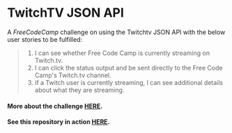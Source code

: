 # TwitchTV JSON API

A *FreeCodeCamp* challenge on using the Twitchtv JSON API with the below user stories to be fulfilled:

> 1. I can see whether Free Code Camp is currently streaming on Twitch.tv.
> 2. I can click the status output and be sent directly to the Free Code Camp's Twitch.tv channel.
> 3. if a Twitch user is currently streaming, I can see additional details about what they are streaming.

#### More about the challenge [HERE](https://www.freecodecamp.org/challenges/use-the-twitchtv-json-api).
#### See this repository in action [HERE](https://amr-adel.github.io/fcc-twitchtv/).